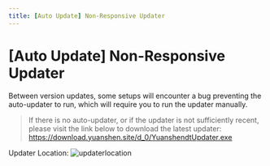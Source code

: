 ```yaml
---
title: [Auto Update] Non-Responsive Updater 
---
```


# [Auto Update] Non-Responsive Updater

Between version updates, some setups will encounter a bug preventing the auto-updater to run, which will require you to run the updater manually.

> If there is no auto-updater, or if the updater is not sufficiently recent, please visit the link below to download the latest updater:
> https://download.yuanshen.site/d_0/YuanshendtUpdater.exe

Updater Location:
![updaterlocation](./manual/updaterlocation.png)
